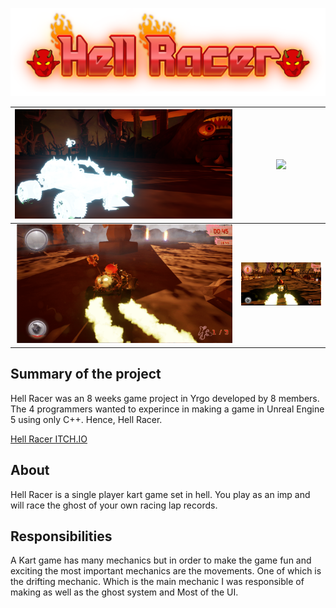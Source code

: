 ![Hell_Racer_logo.png](/HellRacer/Images/Hell_Racer_logo.png)

![](/HellRacer/Images/Ghost.png)    |  ![](/HellRacer/Images/Counter.gif)
:-------------------------:|:-------------------------:
 ![](/HellRacer/Images/Drifting.gif) | ![](/HellRacer/Images/Driving.png)
## Summary of the project
Hell Racer was an 8 weeks game project in Yrgo developed by 8 members. The 4 programmers wanted to experince in making a game in Unreal Engine 5 using only C++.
Hence, Hell Racer.

[Hell Racer ITCH.IO](https://yrgo-game-creator.itch.io/hellracer)

## About
Hell Racer is a single player kart game set in hell. You play as an imp and will race the ghost of your own racing lap records.

## Responsibilities
A Kart game has many mechanics but in order to make the game fun and exciting the most important mechanics are the movements. One of which is the 
drifting mechanic. Which is the main mechanic I was responsible of making as well as the ghost system and Most of the UI.
